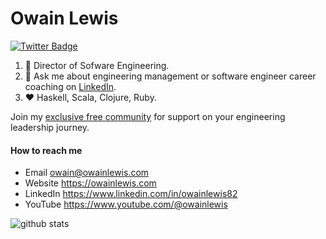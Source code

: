# Owain Lewis

[![Twitter Badge](https://img.shields.io/badge/-owainlewis-1ca0f1?style=flat-square&logo=twitter&logoColor=white&link=https://twitter.com/owainlewis)](https://twitter.com/owainlewis)

1. :office: Director of Sofware Engineering. 
2. :speech_balloon: Ask me about engineering management or software engineer career coaching on [LinkedIn](https://www.linkedin.com/in/owainlewis82/). 
3. :heart: Haskell, Scala, Clojure, Ruby.

Join my [exclusive free community](https://www.skool.com/engineering-leadership-academy/about) for support on your engineering leadership journey.

#### How to reach me
- Email owain@owainlewis.com
- Website https://owainlewis.com
- LinkedIn https://www.linkedin.com/in/owainlewis82
- YouTube https://www.youtube.com/@owainlewis

![github stats](https://github-readme-stats.vercel.app/api?username=owainlewis&show_icons=true&count_private=true&hide_title=true)
